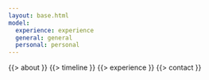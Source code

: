```yaml
---
layout: base.html
model: 
  experience: experience
  general: general
  personal: personal
---
```


{{> about }}
{{> timeline }}
{{> experience }}
{{> contact }}